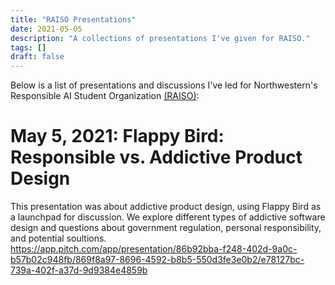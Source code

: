 ```yaml
---
title: "RAISO Presentations"
date: 2021-05-05
description: "A collections of presentations I've given for RAISO."
tags: []
draft: false
---
```

Below is a list of presentations and discussions I've led for Northwestern's Responsible AI Student Organization [(RAISO)](https://raiso.org/):

# May 5, 2021: Flappy Bird: Responsible vs. Addictive Product Design

This presentation was about addictive product design, using Flappy Bird as a launchpad for discussion. We explore different types of addictive software design and questions about government regulation, personal responsibility, and potential soultions.
\
https://app.pitch.com/app/presentation/86b92bba-f248-402d-9a0c-b57b02c948fb/869f8a97-8696-4592-b8b5-550d3fe3e0b2/e78127bc-739a-402f-a37d-9d9384e4859b